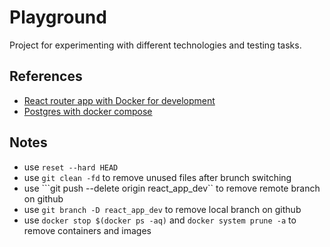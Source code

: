 
# Playground
Project for experimenting with different technologies and testing tasks.

## References
- [React router app with Docker for development](https://github.com/IDriuk/playground/tree/react_router_dev)
- [Postgres with docker compose](https://github.com/IDriuk/playground/tree/postgres_dev)

## Notes
- use ```reset --hard HEAD```
- use ```git clean -fd``` to remove unused files after brunch switching
- use ```git push --delete origin react_app_dev`` to remove remote branch on github
- use ```git branch -D react_app_dev``` to remove local branch on github
- use ```docker stop $(docker ps -aq)``` and ```docker system prune -a``` to remove containers and images
